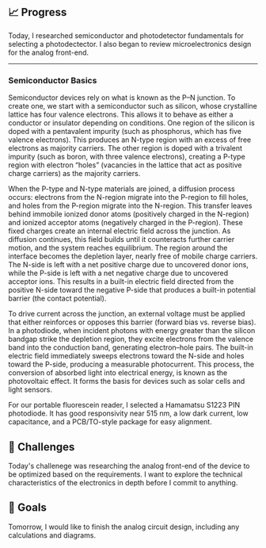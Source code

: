 ## 📈 Progress
Today, I researched semiconductor and photodetector fundamentals for selecting a photodectector. I also began to review microelectronics design for the analog front-end.

---

### Semiconductor Basics
Semiconductor devices rely on what is known as the P–N junction. To create one, we start with a semiconductor such as silicon, whose crystalline lattice has four valence electrons. This allows it to behave as either a conductor or insulator depending on conditions. One region of the silicon is doped with a pentavalent impurity (such as phosphorus, which has five valence electrons). This produces an N-type region with an excess of free electrons as majority carriers. The other region is doped with a trivalent impurity (such as boron, with three valence electrons), creating a P-type region with electron “holes” (vacancies in the lattice that act as positive charge carriers) as the majority carriers. 

When the P-type and N-type materials are joined, a diffusion process occurs: electrons from the N-region migrate into the P-region to fill holes, and holes from the P-region migrate into the N-region. This transfer leaves behind immobile ionized donor atoms (positively charged in the N-region) and ionized acceptor atoms (negatively charged in the P-region). These fixed charges create an internal electric field across the junction. As diffusion continues, this field builds until it counteracts further carrier motion, and the system reaches equilibrium. The region around the interface becomes the depletion layer, nearly free of mobile charge carriers. The N-side is left with a net positive charge due to uncovered donor ions, while the P-side is left with a net negative charge due to uncovered acceptor ions. This results in a built-in electric field directed from the positive N-side toward the negative P-side that produces a built-in potential barrier (the contact potential). 

To drive current across the junction, an external voltage must be applied that either reinforces or opposes this barrier (forward bias vs. reverse bias). In a photodiode, when incident photons with energy greater than the silicon bandgap strike the depletion region, they excite electrons from the valence band into the conduction band, generating electron–hole pairs. The built-in electric field immediately sweeps electrons toward the N-side and holes toward the P-side, producing a measurable photocurrent. This process, the conversion of absorbed light into electrical energy, is known as the photovoltaic effect. It forms the basis for devices such as solar cells and light sensors.

For our portable fluorescein reader, I selected a Hamamatsu S1223 PIN photodiode. It has good responsivity near 515 nm, a low dark current, low capacitance, and a PCB/TO-style package for easy alignment. 

## 🧩 Challenges
Today's challenege was researching the analog front-end of the device to be optimized based on the requirements. I want to explore the technical characteristics of the electronics in depth before I commit to anything.

## 🥅 Goals
Tomorrow, I would like to finish the analog circuit design, including any calculations and diagrams.

